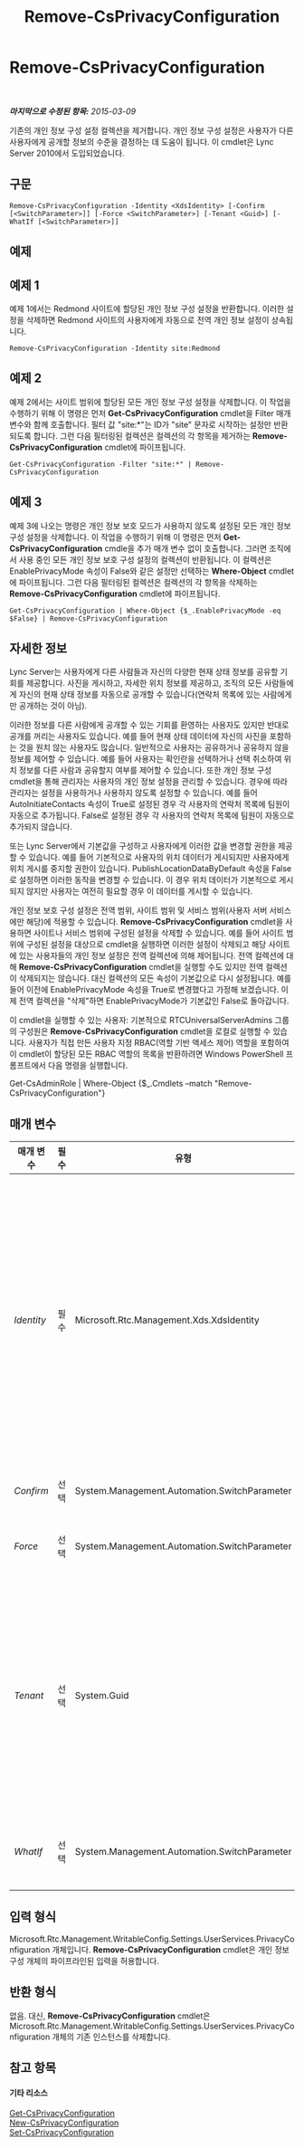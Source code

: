 ﻿---
title: Remove-CsPrivacyConfiguration
TOCTitle: Remove-CsPrivacyConfiguration
ms:assetid: 32052c51-953d-4278-9425-306245d297ed
ms:mtpsurl: https://technet.microsoft.com/ko-kr/library/Gg425821(v=OCS.15)
ms:contentKeyID: 49303240
ms.date: 08/10/2015
mtps_version: v=OCS.15
ms.translationtype: HT
---

# Remove-CsPrivacyConfiguration

 

_**마지막으로 수정된 항목:** 2015-03-09_

기존의 개인 정보 구성 설정 컬렉션을 제거합니다. 개인 정보 구성 설정은 사용자가 다른 사용자에게 공개할 정보의 수준을 결정하는 데 도움이 됩니다. 이 cmdlet은 Lync Server 2010에서 도입되었습니다.

## 구문

    Remove-CsPrivacyConfiguration -Identity <XdsIdentity> [-Confirm [<SwitchParameter>]] [-Force <SwitchParameter>] [-Tenant <Guid>] [-WhatIf [<SwitchParameter>]]

## 예제

## 예제 1

예제 1에서는 Redmond 사이트에 할당된 개인 정보 구성 설정을 반환합니다. 이러한 설정을 삭제하면 Redmond 사이트의 사용자에게 자동으로 전역 개인 정보 설정이 상속됩니다.

    Remove-CsPrivacyConfiguration -Identity site:Redmond

## 예제 2

예제 2에서는 사이트 범위에 할당된 모든 개인 정보 구성 설정을 삭제합니다. 이 작업을 수행하기 위해 이 명령은 먼저 **Get-CsPrivacyConfiguration** cmdlet을 Filter 매개 변수와 함께 호출합니다. 필터 값 "site:\*"는 ID가 "site" 문자로 시작하는 설정만 반환되도록 합니다. 그런 다음 필터링된 컬렉션은 컬렉션의 각 항목을 제거하는 **Remove-CsPrivacyConfiguration** cmdlet에 파이프됩니다.

    Get-CsPrivacyConfiguration -Filter "site:*" | Remove-CsPrivacyConfiguration

## 예제 3

예제 3에 나오는 명령은 개인 정보 보호 모드가 사용하지 않도록 설정된 모든 개인 정보 구성 설정을 삭제합니다. 이 작업을 수행하기 위해 이 명령은 먼저 **Get-CsPrivacyConfiguration** cmdle을 추가 매개 변수 없이 호출합니다. 그러면 조직에서 사용 중인 모든 개인 정보 보호 구성 설정의 컬렉션이 반환됩니다. 이 컬렉션은 EnablePrivacyMode 속성이 False와 같은 설정만 선택하는 **Where-Object** cmdlet에 파이프됩니다. 그런 다음 필터링된 컬렉션은 컬렉션의 각 항목을 삭제하는 **Remove-CsPrivacyConfiguration** cmdlet에 파이프됩니다.

    Get-CsPrivacyConfiguration | Where-Object {$_.EnablePrivacyMode -eq $False} | Remove-CsPrivacyConfiguration

## 자세한 정보

Lync Server는 사용자에게 다른 사람들과 자신의 다양한 현재 상태 정보를 공유할 기회를 제공합니다. 사진을 게시하고, 자세한 위치 정보를 제공하고, 조직의 모든 사람들에게 자신의 현재 상태 정보를 자동으로 공개할 수 있습니다(연락처 목록에 있는 사람에게만 공개하는 것이 아님).

이러한 정보를 다른 사람에게 공개할 수 있는 기회를 환영하는 사용자도 있지만 반대로 공개를 꺼리는 사용자도 있습니다. 예를 들어 현재 상태 데이터에 자신의 사진을 포함하는 것을 원치 않는 사용자도 많습니다. 일반적으로 사용자는 공유하거나 공유하지 않을 정보를 제어할 수 있습니다. 예를 들어 사용자는 확인란을 선택하거나 선택 취소하여 위치 정보를 다른 사람과 공유할지 여부를 제어할 수 있습니다. 또한 개인 정보 구성 cmdlet을 통해 관리자는 사용자의 개인 정보 설정을 관리할 수 있습니다. 경우에 따라 관리자는 설정을 사용하거나 사용하지 않도록 설정할 수 있습니다. 예를 들어 AutoInitiateContacts 속성이 True로 설정된 경우 각 사용자의 연락처 목록에 팀원이 자동으로 추가됩니다. False로 설정된 경우 각 사용자의 연락처 목록에 팀원이 자동으로 추가되지 않습니다.

또는 Lync Server에서 기본값을 구성하고 사용자에게 이러한 값을 변경할 권한을 제공할 수 있습니다. 예를 들어 기본적으로 사용자의 위치 데이터가 게시되지만 사용자에게 위치 게시를 중지할 권한이 있습니다. PublishLocationDataByDefault 속성을 False로 설정하면 이러한 동작을 변경할 수 있습니다. 이 경우 위치 데이터가 기본적으로 게시되지 않지만 사용자는 여전히 필요할 경우 이 데이터를 게시할 수 있습니다.

개인 정보 보호 구성 설정은 전역 범위, 사이트 범위 및 서비스 범위(사용자 서버 서비스에만 해당)에 적용할 수 있습니다. **Remove-CsPrivacyConfiguration** cmdlet을 사용하면 사이트나 서비스 범위에 구성된 설정을 삭제할 수 있습니다. 예를 들어 사이트 범위에 구성된 설정을 대상으로 cmdlet을 실행하면 이러한 설정이 삭제되고 해당 사이트에 있는 사용자들의 개인 정보 설정은 전역 컬렉션에 의해 제어됩니다. 전역 컬렉션에 대해 **Remove-CsPrivacyConfiguration** cmdlet을 실행할 수도 있지만 전역 컬렉션이 삭제되지는 않습니다. 대신 컬렉션의 모든 속성이 기본값으로 다시 설정됩니다. 예를 들어 이전에 EnablePrivacyMode 속성을 True로 변경했다고 가정해 보겠습니다. 이제 전역 컬렉션을 "삭제"하면 EnablePrivacyMode가 기본값인 False로 돌아갑니다.

이 cmdlet을 실행할 수 있는 사용자: 기본적으로 RTCUniversalServerAdmins 그룹의 구성원은 **Remove-CsPrivacyConfiguration** cmdlet을 로컬로 실행할 수 있습니다. 사용자가 직접 만든 사용자 지정 RBAC(역할 기반 액세스 제어) 역할을 포함하여 이 cmdlet이 할당된 모든 RBAC 역할의 목록을 반환하려면 Windows PowerShell 프롬프트에서 다음 명령을 실행합니다.

Get-CsAdminRole | Where-Object {$\_.Cmdlets –match "Remove-CsPrivacyConfiguration"}

## 매개 변수


<table>
<colgroup>
<col style="width: 25%" />
<col style="width: 25%" />
<col style="width: 25%" />
<col style="width: 25%" />
</colgroup>
<thead>
<tr class="header">
<th>매개 변수</th>
<th>필수</th>
<th>유형</th>
<th>설명</th>
</tr>
</thead>
<tbody>
<tr class="odd">
<td><p><em>Identity</em></p></td>
<td><p>필수</p></td>
<td><p>Microsoft.Rtc.Management.Xds.XdsIdentity</p></td>
<td><p>제거할 개인 정보 구성 설정에 대한 고유한 식별자입니다. 사이트 범위에서 구성된 설정을 제거하려면 -Identity site:Redmond와 유사한 구문을 사용합니다. 서비스 수준에서 설정을 제거하려면 -Identity service:UserServer:atl-cs-001.litwareinc.com과 유사한 구문을 사용합니다.</p>
<p><strong>Remove-CsPrivacyConfiguration</strong> cmdlet은 설정의 전역 컬렉션에 대해서도 실행할 수 있지만 전역 컬렉션은 삭제되지 않습니다. 대신 컬렉션의 모든 속성이 기본값으로 다시 설정됩니다.</p></td>
</tr>
<tr class="even">
<td><p><em>Confirm</em></p></td>
<td><p>선택</p></td>
<td><p>System.Management.Automation.SwitchParameter</p></td>
<td><p>명령을 실행하기 전에 확인 메시지를 표시합니다.</p></td>
</tr>
<tr class="odd">
<td><p><em>Force</em></p></td>
<td><p>선택</p></td>
<td><p>System.Management.Automation.SwitchParameter</p></td>
<td><p>명령을 실행할 때 발생할 수 있는 심각하지 않은 오류 메시지를 표시하지 않습니다.</p></td>
</tr>
<tr class="even">
<td><p><em>Tenant</em></p></td>
<td><p>선택</p></td>
<td><p>System.Guid</p></td>
<td><p>개인 정보 구성 설정을 삭제할 비즈니스용 Skype Online 테넌트 계정의 GUID(Globally Unique Identifier)입니다. 예를 들면 다음과 같습니다.</p>
<p>–Tenant &quot;38aad667-af54-4397-aaa7-e94c79ec2308&quot;</p>
<p>다음 명령을 실행하여 각 테넌트에 대해 테넌트 ID를 반환할 수 있습니다.</p>
<p>Get-CsTenant | Select-Object DisplayName, TenantID</p></td>
</tr>
<tr class="odd">
<td><p><em>WhatIf</em></p></td>
<td><p>선택</p></td>
<td><p>System.Management.Automation.SwitchParameter</p></td>
<td><p>명령을 실제로 실행하지 않고도 명령이 실행될 경우 발생할 수 있는 현상을 설명합니다.</p></td>
</tr>
</tbody>
</table>


## 입력 형식

Microsoft.Rtc.Management.WritableConfig.Settings.UserServices.PrivacyConfiguration 개체입니다. **Remove-CsPrivacyConfiguration** cmdlet은 개인 정보 구성 개체의 파이프라인된 입력을 허용합니다.

## 반환 형식

없음. 대신, **Remove-CsPrivacyConfiguration** cmdlet은 Microsoft.Rtc.Management.WritableConfig.Settings.UserServices.PrivacyConfiguration 개체의 기존 인스턴스를 삭제합니다.

## 참고 항목

#### 기타 리소스

[Get-CsPrivacyConfiguration](get-csprivacyconfiguration.md)  
[New-CsPrivacyConfiguration](new-csprivacyconfiguration.md)  
[Set-CsPrivacyConfiguration](set-csprivacyconfiguration.md)

